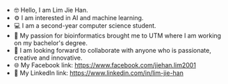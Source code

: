 - 🤓 Hello, I am Lim Jie Han.
- ⚙️ I am interested in AI and machine learning.
- 💻 I am a second-year computer science student.
- 🌱 My passion for bioinformatics brought me to UTM where I am working on my bachelor's degree.
- 🤝 I am looking forward to collaborate with anyone who is passionate, creative and innovative.
- 🌐 My Facebook link: https://www.facebook.com/jiehan.lim2001
- 🔗 My LinkedIn link: https://www.linkedin.com/in/lim-jie-han